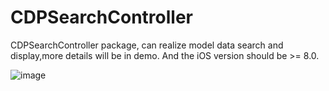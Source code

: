 # CDPSearchController
CDPSearchController package, can realize model data search and display,more details will be in demo.
And the iOS version should be >= 8.0.


![image](https://github.com/cdpenggod/CDPSearchController/blob/master/gif.gif)
